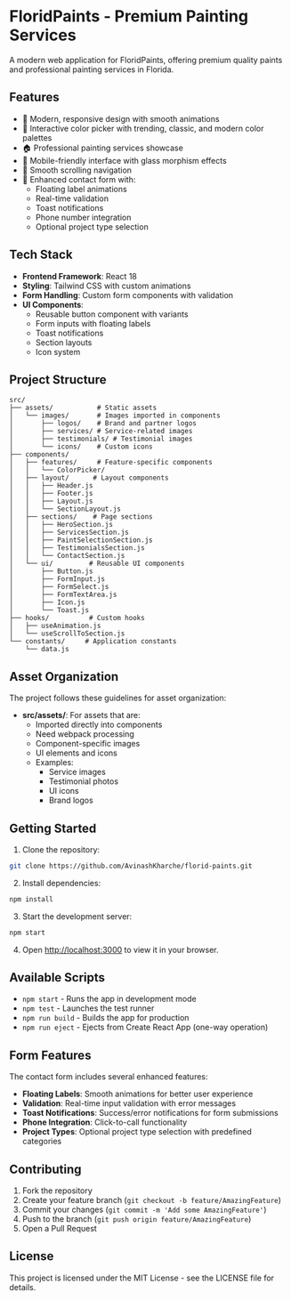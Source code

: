 # FloridPaints - Premium Painting Services

A modern web application for FloridPaints, offering premium quality paints and professional painting services in Florida.

## Features

- 🎨 Modern, responsive design with smooth animations
- 🎯 Interactive color picker with trending, classic, and modern color palettes
- 🏠 Professional painting services showcase
- 📱 Mobile-friendly interface with glass morphism effects
- 🔄 Smooth scrolling navigation
- 📝 Enhanced contact form with:
  - Floating label animations
  - Real-time validation
  - Toast notifications
  - Phone number integration
  - Optional project type selection

## Tech Stack

- **Frontend Framework**: React 18
- **Styling**: Tailwind CSS with custom animations
- **Form Handling**: Custom form components with validation
- **UI Components**: 
  - Reusable button component with variants
  - Form inputs with floating labels
  - Toast notifications
  - Section layouts
  - Icon system

## Project Structure

```
src/
├── assets/           # Static assets
│   └── images/       # Images imported in components
│       ├── logos/    # Brand and partner logos
│       ├── services/ # Service-related images
│       ├── testimonials/ # Testimonial images
│       └── icons/    # Custom icons
├── components/
│   ├── features/     # Feature-specific components
│   │   └── ColorPicker/
│   ├── layout/      # Layout components
│   │   ├── Header.js
│   │   ├── Footer.js
│   │   ├── Layout.js
│   │   └── SectionLayout.js
│   ├── sections/    # Page sections
│   │   ├── HeroSection.js
│   │   ├── ServicesSection.js
│   │   ├── PaintSelectionSection.js
│   │   ├── TestimonialsSection.js
│   │   └── ContactSection.js
│   └── ui/         # Reusable UI components
│       ├── Button.js
│       ├── FormInput.js
│       ├── FormSelect.js
│       ├── FormTextArea.js
│       ├── Icon.js
│       └── Toast.js
├── hooks/          # Custom hooks
│   ├── useAnimation.js
│   └── useScrollToSection.js
└── constants/     # Application constants
    └── data.js
```

## Asset Organization

The project follows these guidelines for asset organization:

- **src/assets/**: For assets that are:
  - Imported directly into components
  - Need webpack processing
  - Component-specific images
  - UI elements and icons
  - Examples:
    - Service images
    - Testimonial photos
    - UI icons
    - Brand logos

## Getting Started

1. Clone the repository:
```bash
git clone https://github.com/AvinashKharche/florid-paints.git
```

2. Install dependencies:
```bash
npm install
```

3. Start the development server:
```bash
npm start
```

4. Open [http://localhost:3000](http://localhost:3000) to view it in your browser.

## Available Scripts

- `npm start` - Runs the app in development mode
- `npm test` - Launches the test runner
- `npm run build` - Builds the app for production
- `npm run eject` - Ejects from Create React App (one-way operation)

## Form Features

The contact form includes several enhanced features:

- **Floating Labels**: Smooth animations for better user experience
- **Validation**: Real-time input validation with error messages
- **Toast Notifications**: Success/error notifications for form submissions
- **Phone Integration**: Click-to-call functionality
- **Project Types**: Optional project type selection with predefined categories

## Contributing

1. Fork the repository
2. Create your feature branch (`git checkout -b feature/AmazingFeature`)
3. Commit your changes (`git commit -m 'Add some AmazingFeature'`)
4. Push to the branch (`git push origin feature/AmazingFeature`)
5. Open a Pull Request

## License

This project is licensed under the MIT License - see the LICENSE file for details.

